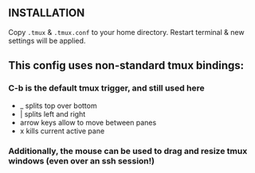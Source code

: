 ## INSTALLATION
Copy <code>.tmux</code> & <code>.tmux.conf</code> to your home directory. Restart terminal & new settings will be applied.

## This config uses non-standard tmux bindings:
### C-b is the default tmux trigger, and still used here

* _ splits top over bottom
* | splits left and right
* arrow keys allow to move between panes
* x kills current active pane

### Additionally, the mouse can be used to drag and resize tmux windows (even over an ssh session!)
